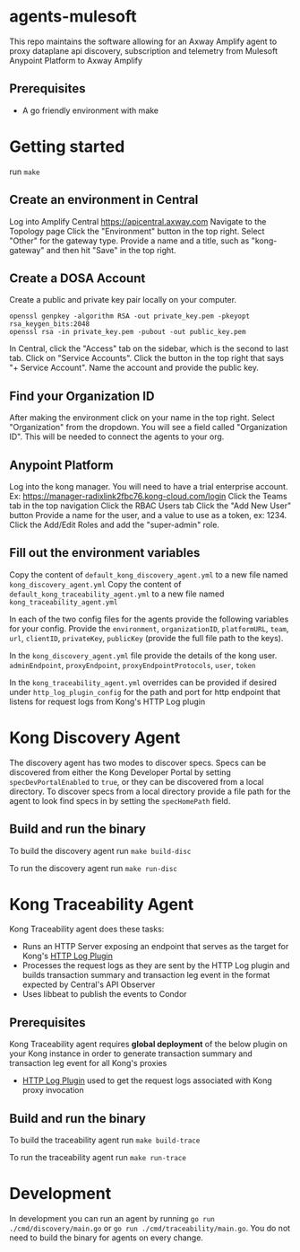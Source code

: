 # agents-mulesoft

This repo maintains the software allowing for an Axway Amplify agent to proxy dataplane api discovery, subscription and telemetry from Mulesoft Anypoint Platform to Axway Amplify  

## Prerequisites

* A go friendly environment with make 

# Getting started

run `make`

## Create an environment in Central

Log into Amplify Central https://apicentral.axway.com
Navigate to the Topology page
Click the "Environment" button in the top right.
Select "Other" for the gateway type.
Provide a name and a title, such as "kong-gateway" and then hit "Save" in the top right.

## Create a DOSA Account

Create a public and private key pair locally on your computer.
```shell
openssl genpkey -algorithm RSA -out private_key.pem -pkeyopt rsa_keygen_bits:2048
openssl rsa -in private_key.pem -pubout -out public_key.pem
```
In Central, click the "Access" tab on the sidebar, which is the second to last tab.
Click on "Service Accounts".
Click the button in the top right that says "+ Service Account".
Name the account and provide the public key.

## Find your Organization ID

After making the environment click on your name in the top right. Select "Organization" from the dropdown.
You will see a field called "Organization ID". This will be needed to connect the agents to your org.

## Anypoint Platform

Log into the kong manager. You will need to have a trial enterprise account. Ex: https://manager-radixlink2fbc76.kong-cloud.com/login
Click the Teams tab in the top navigation
Click the RBAC Users tab
Click the "Add New User" button
Provide a name for the user, and a value to use as a token, ex: 1234.
Click the Add/Edit Roles and add the "super-admin" role.

## Fill out the environment variables

Copy the content of `default_kong_discovery_agent.yml` to a new file named `kong_discovery_agent.yml`
Copy the content of `default_kong_traceability_agent.yml` to a new file named `kong_traceability_agent.yml`

In each of the two config files for the agents provide the following variables for your config.
Provide the `environment`, `organizationID`, `platformURL`, `team`, `url`, `clientID`, `privateKey`, `publicKey` (provide the full file path to the keys).

In the `kong_discovery_agent.yml` file provide the details of the kong user. `adminEndpoint`, `proxyEndpoint`, `proxyEndpointProtocols`, `user`, `token`

In the `kong_traceability_agent.yml` overrides can be provided if desired under `http_log_plugin_config` for the path and port for http endpoint that listens for request logs from Kong's HTTP Log plugin

# Kong Discovery Agent

The discovery agent has two modes to discover specs. Specs can be discovered from either the Kong Developer Portal by setting `specDevPortalEnabled` to `true`, or they can be discovered from a local directory.
To discover specs from a local directory provide a file path for the agent to look find specs in by setting the `specHomePath` field.

## Build and run the binary

To build the discovery agent run `make build-disc`

To run the discovery agent run `make run-disc`

# Kong Traceability Agent

Kong Traceability agent does these tasks:
* Runs an HTTP Server exposing an endpoint that serves as the target for Kong's [HTTP Log Plugin](https://docs.konghq.com/hub/kong-inc/http-log/)
* Processes the request logs as they are sent by the HTTP Log plugin and builds transaction summary and transaction leg event in the format expected by Central's API Observer
* Uses libbeat to publish the events to Condor

## Prerequisites
Kong Traceability agent requires **global deployment** of the below plugin on your Kong instance in order to generate transaction summary and transaction leg event for all Kong's proxies
* [HTTP Log Plugin](https://docs.konghq.com/hub/kong-inc/http-log/) used to get the request logs associated with Kong proxy invocation

## Build and run the binary

To build the traceability agent run `make build-trace`

To run the traceability agent run `make run-trace`

# Development

In development you can run an agent by running `go run ./cmd/discovery/main.go` or `go run ./cmd/traceability/main.go`. You do not need to build the binary for agents on every change.
